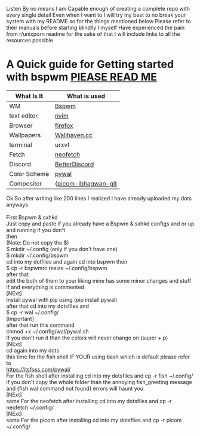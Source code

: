 Listen By no means I am Capable enough of creating a complete repo with every single detail Even when I want to I will try my best to no break your system with my README 
so for the things mentioned below Please refer to their manuals before starting blindlly I myself Have experienced the pain from r/unixporn readme
for the sake of that I will include links to all the resources possible

# A Quick guide for Getting started with bspwm [PlEASE READ ME](https://www.instructables.com/Bspwm-Installation-and-Configuration/)

| What Is It    | What is used |
| ------------- | ------------- |
| WM  | [Bspwm](https://github.com/baskerville/bspwm.git)  |
| text editor  | [nvim](https://neovim.io/)  |
| Browser   | [firefox](https://www.mozilla.org/en-US/firefox/new/)  |
| Wallpapers   | [Wallhaven.cc](https://github.com/dylanaraps/neofetch.git)  |
| terminal   | urxvt |
| Fetch  | [neofetch](https://github.com/dylanaraps/neofetch.git)  |
| Discord   | [BetterDiscord](https://github.com/BetterDiscord/BetterDiscord.git)   |
| Color Scheme   | [pywal](https://github.com/dylanaraps/pywal)  |
| Compositor | ([picom-ibhagwan-git](https://github.com/ibhagwan/picom-ibhagwan-git.git) |




Ok So after writing like 200 lines I realized I have already uploaded my dots <br />
anyways <br /><br />
First Bspwm & sxhkd <br />
Just copy and paste if you already have a Bspwm & sxhkd configs and or up and running if you don't <br />
then <br />
(Note: Do not copy the $) <br />
$ mkdir ~/.config (only if you don't have one) <br />
$ mkdir ~/.config/bspwm <br />
cd into my dotfiles and again cd into bspwm then <br />
$ cp -r  bspwmrc resize ~/.config/bspwm <br />
after that <br />
edit the both of them to your liking mine has some minor changes and stuff if and everything is commented <br />
[NExt] <br />
Install pywal with pip using (pip install pywal)  <br />
after that cd into my dotsfiles and <br />
$ cp -r wal ~/.config/ <br />
[Important] <br />
after that run this command <br />
chmod +x ~/.config/wal/pywal.sh <br />
If you don't run it than the colors will never change on (super + p) <br />
[NExt] <br />
cd again into my dots <br />
this time for the fish shell IF YOUR using bash which is default please refer to <br />
https://itsfoss.com/pywal/ <br />
For the fish shell after installing cd into my dotsfiles and cp -r fish ~/.config/ <br />
if you don't copy the whole folder than the annoying fish_greeting message and {fish wal command not found} errors will haunt you <br />
[NExt] <br />
same For the neofetch after installing cd into my dotsfiles and cp -r neofetch ~/.config/ <br />
[NExt] <br />
same For the picom after installing cd into my dotsfiles and cp -r picom  ~/.config/ <br />
